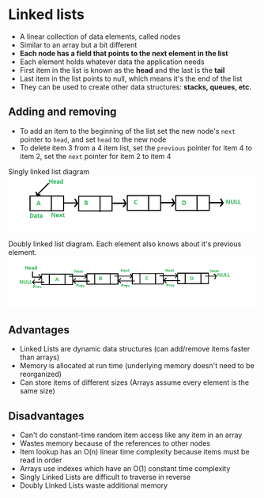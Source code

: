# Linked lists

- A linear collection of data elements, called nodes
- Similar to an array but a bit different
- **Each node has a field that points to the next element in the list**
- Each element holds whatever data the application needs
- First item in the list is known as the **head** and the last is the **tail**
- Last item in the list points to null, which means it's the end of the list
- They can be used to create other data structures: **stacks, queues, etc.**

## Adding and removing

- To add an item to the beginning of the list set the new node's `next` pointer to `head`, and set `head` to the new node
- To delete item 3 from a 4 item list, set the `previous` pointer for item 4 to item 2, set the `next` pointer for item 2 to item 4

Singly linked list diagram
![Singly linked list](/images/singly_linked_list.png)

Doubly linked list diagram. Each element also knows about it's previous element.
![Doubly linked list](/images/doubly_linked_list.png)

## Advantages

- Linked Lists are dynamic data structures (can add/remove items faster than arrays)
- Memory is allocated at run time (underlying memory doesn't need to be reorganized)
- Can store items of different sizes (Arrays assume every element is the same size)

## Disadvantages

- Can't do constant-time random item access like any item in an array
- Wastes memory because of the references to other nodes
- Item lookup has an O(n) linear time complexity because items must be read in order
- Arrays use indexes which have an O(1) constant time complexity
- Singly Linked Lists are difficult to traverse in reverse
- Doubly Linked Lists waste additional memory